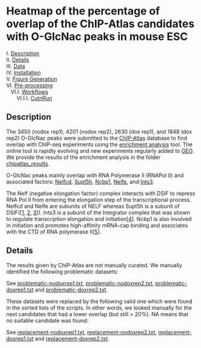 # Heatmap of the percentage of overlap of the ChIP-Atlas candidates with O-GlcNac peaks in mouse ESC

I. [Description](#description)  
II. [Details](#details)  
III. [Data](#data)  
IV. [Installation](#installation)  
V. [Figure Generation](#figure-generation)  
VI. [Pre-processing](#pre-processing)  
&nbsp;&nbsp; VI.I. [Workflows](#workflows)  
&nbsp;&nbsp;&nbsp;&nbsp;&nbsp;&nbsp; VI.I.I. [CutnRun](#cutnrun)  

## Description

The 3450 (nodox rep1), 4201 (nodox rep2), 2630 (dox rep1), and 1848 (dox rep2) O-GlcNac peaks were submitted to the [ChIP-Atlas](https://chip-atlas.org/) database to find overlap with ChIP-seq experiments using the [enrichment analysis](https://chip-atlas.org/enrichment_analysis) tool. The online tool is rapidly evolving and new experiments regularly added to [GEO](https://www.ncbi.nlm.nih.gov/geo/). We provide the results of the enrichment analysis in the folder [chipatlas_results](chipatlas_results/).

O-GlcNac peaks mainly overlap with RNA Polymerase II (RNAPol II) and associated factors: [Nelfcd](https://www.genecards.org/cgi-bin/carddisp.pl?gene=NELFCD), [Supt5h](https://www.genecards.org/cgi-bin/carddisp.pl?gene=SUPT5H), [Ncbp1](https://www.genecards.org/cgi-bin/carddisp.pl?gene=NCBP1), [Nelfe](https://www.genecards.org/cgi-bin/carddisp.pl?gene=NELFE), and [Ints3](https://www.genecards.org/cgi-bin/carddisp.pl?gene=INTS3).

The Nelf (negative elongation factor) complex interacts with DSIF to repress RNA Pol II from entering the elongation step of the transcriptional process. Nelfcd and Nelfe are subunits of NELF whereas Supt5h is a subunit of DSIF([[1](https://www.ncbi.nlm.nih.gov/pmc/articles/PMC5077205/), [2](https://www.biorxiv.org/content/10.1101/2020.01.23.917237v2), [3](https://www.ncbi.nlm.nih.gov/pmc/articles/PMC10906531/)]). Ints3 is a subunit of the Integrator complex that was shown to regulate transcription elongation and initiation[[4](https://pubmed.ncbi.nlm.nih.gov/25201415/)]. Ncbp1 is also involved in initiation and promotes high-affinity mRNA-cap binding and associates with the CTD of RNA polymerase II[[5](https://www.ncbi.nlm.nih.gov/pmc/articles/PMC10771035/)].

## Details

The results given by ChIP-Atlas are not manually curated. We manually identified the following problematic datasets:

See [problematic-nodoxrep1.txt](replacement-files/problematic-nodoxrep1.txt), [problematic-nodoxrep2.txt](replacement-files/problematic-nodoxrep2.txt), [problematic-doxrep1.txt](replacement-files/problematic-doxrep1.txt) and [problematic-doxrep2.txt](replacement-files/problematic-doxrep2.txt).

These datasets were replaced by the following valid one which were found in the sorted lists of the scripts. In other words, we looked manually for the next candidates that had a lower overlap (but still > 20%). NA means that no suitable candidate was found:

See [replacement-nodoxrep1.txt](replacement-files/replacement-nodoxrep1.txt), [replacement-nodoxrep2.txt](replacement-files/replacement-nodoxrep2.txt), [replacement-doxrep1.txt](replacement-files/replacement-doxrep1.txt) and [replacement-doxrep2.txt](replacement-files/replacement-doxrep2.txt).

